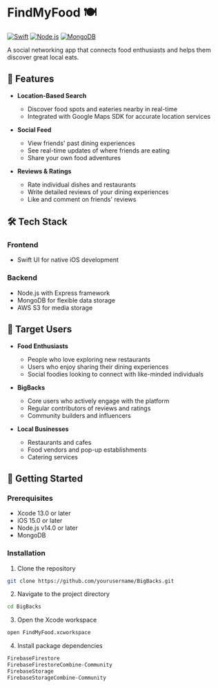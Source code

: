 # FindMyFood 🍽️

[![Swift](https://img.shields.io/badge/Swift-UI-orange)](https://developer.apple.com/xcode/swiftui/)
[![Node.js](https://img.shields.io/badge/Node.js-Express-green)](https://nodejs.org/)
[![MongoDB](https://img.shields.io/badge/Database-MongoDB-green)](https://www.mongodb.com/)

A social networking app that connects food enthusiasts and helps them discover great local eats.

## 📱 Features

- **Location-Based Search**
  - Discover food spots and eateries nearby in real-time
  - Integrated with Google Maps SDK for accurate location services

- **Social Feed**
  - View friends' past dining experiences
  - See real-time updates of where friends are eating
  - Share your own food adventures

- **Reviews & Ratings**
  - Rate individual dishes and restaurants
  - Write detailed reviews of your dining experiences
  - Like and comment on friends' reviews

## 🛠️ Tech Stack

### Frontend
- Swift UI for native iOS development

### Backend
- Node.js with Express framework
- MongoDB for flexible data storage
- AWS S3 for media storage

## 👥 Target Users

- **Food Enthusiasts**
  - People who love exploring new restaurants
  - Users who enjoy sharing their dining experiences
  - Social foodies looking to connect with like-minded individuals

- **BigBacks**
  - Core users who actively engage with the platform
  - Regular contributors of reviews and ratings
  - Community builders and influencers

- **Local Businesses**
  - Restaurants and cafes
  - Food vendors and pop-up establishments
  - Catering services

## 🚀 Getting Started

### Prerequisites

- Xcode 13.0 or later
- iOS 15.0 or later
- Node.js v14.0 or later
- MongoDB

### Installation

1. Clone the repository
```bash
git clone https://github.com/yourusername/BigBacks.git
```

2. Navigate to the project directory
```bash
cd BigBacks
```

3. Open the Xcode workspace
```bash
open FindMyFood.xcworkspace
```

4. Install package dependencies
```bash
FirebaseFirestore
FirebaseFirestoreCombine-Community
FirebaseStorage
FirebaseStorageCombine-Community
```
